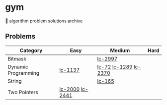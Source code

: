 # gym

🥦 algorithm problem solutions archive

## Problems

| Category | Easy | Medium | Hard |
|---|---|---|---|
| Bitmask | | [lc-2997](https://github.com/jooncco/gym/tree/main/src/leetcode/java/p2997) |
| Dynamic Programming | [lc-1137](https://github.com/jooncco/gym/tree/main/src/leetcode/java/p1137) | [lc-72](https://github.com/jooncco/gym/tree/main/src/leetcode/java/p72) [lc-1289](https://github.com/jooncco/gym/tree/main/src/leetcode/java/p1289) [lc-2370](https://github.com/jooncco/gym/tree/main/src/leetcode/java/p2370)| |
| String ||[lc-165](https://github.com/jooncco/gym/tree/main/src/leetcode/java/p165)||
| Two Pointers | [lc-2000](https://github.com/jooncco/gym/tree/main/src/leetcode/java/p2000) [lc-2441](https://github.com/jooncco/gym/tree/main/src/leetcode/java/p2441) |||